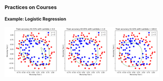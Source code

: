 [//]: # (Image References)

[image1]: ./logistic_regression/images/preview.png "Sample Output"

### Practices on Courses

#### Example: Logistic Regression

![Sample Output][image1]
